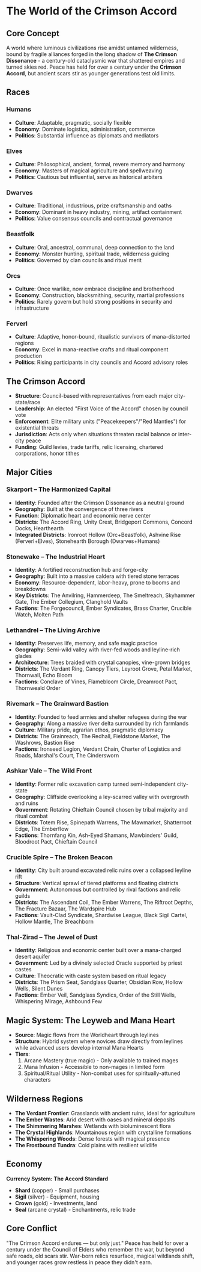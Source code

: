 # The World of the Crimson Accord

## Core Concept
A world where luminous civilizations rise amidst untamed wilderness, bound by fragile alliances forged in the long shadow of **The Crimson Dissonance** - a century-old cataclysmic war that shattered empires and turned skies red. Peace has held for over a century under the **Crimson Accord**, but ancient scars stir as younger generations test old limits.

## Races

### Humans
- **Culture**: Adaptable, pragmatic, socially flexible
- **Economy**: Dominate logistics, administration, commerce
- **Politics**: Substantial influence as diplomats and mediators

### Elves
- **Culture**: Philosophical, ancient, formal, revere memory and harmony
- **Economy**: Masters of magical agriculture and spellweaving
- **Politics**: Cautious but influential, serve as historical arbiters

### Dwarves
- **Culture**: Traditional, industrious, prize craftsmanship and oaths
- **Economy**: Dominant in heavy industry, mining, artifact containment
- **Politics**: Value consensus councils and contractual governance

### Beastfolk
- **Culture**: Oral, ancestral, communal, deep connection to the land
- **Economy**: Monster hunting, spiritual trade, wilderness guiding
- **Politics**: Governed by clan councils and ritual merit

### Orcs
- **Culture**: Once warlike, now embrace discipline and brotherhood
- **Economy**: Construction, blacksmithing, security, martial professions
- **Politics**: Rarely govern but hold strong positions in security and infrastructure

### Ferverl
- **Culture**: Adaptive, honor-bound, ritualistic survivors of mana-distorted regions
- **Economy**: Excel in mana-reactive crafts and ritual component production
- **Politics**: Rising participants in city councils and Accord advisory roles

## The Crimson Accord
- **Structure**: Council-based with representatives from each major city-state/race
- **Leadership**: An elected "First Voice of the Accord" chosen by council vote
- **Enforcement**: Elite military units ("Peacekeepers"/"Red Mantles") for existential threats
- **Jurisdiction**: Acts only when situations threaten racial balance or inter-city peace
- **Funding**: Guild levies, trade tariffs, relic licensing, chartered corporations, honor tithes

## Major Cities

### Skarport – The Harmonized Capital
- **Identity**: Founded after the Crimson Dissonance as a neutral ground
- **Geography**: Built at the convergence of three rivers
- **Function**: Diplomatic heart and economic nerve center
- **Districts**: The Accord Ring, Unity Crest, Bridgeport Commons, Concord Docks, Hearthearth
- **Integrated Districts**: Ironroot Hollow (Orc+Beastfolk), Ashvine Rise (Ferverl+Elves), Stonehearth Borough (Dwarves+Humans)

### Stonewake – The Industrial Heart
- **Identity**: A fortified reconstruction hub and forge-city
- **Geography**: Built into a massive caldera with tiered stone terraces
- **Economy**: Resource-dependent, labor-heavy, prone to booms and breakdowns
- **Key Districts**: The Anvilring, Hammerdeep, The Smeltreach, Skyhammer Gate, The Ember Collegium, Clanghold Vaults
- **Factions**: The Forgecouncil, Ember Syndicates, Brass Charter, Crucible Watch, Molten Path

### Lethandrel – The Living Archive
- **Identity**: Preserves life, memory, and safe magic practice
- **Geography**: Semi-wild valley with river-fed woods and leyline-rich glades
- **Architecture**: Trees braided with crystal canopies, vine-grown bridges
- **Districts**: The Verdant Ring, Canopy Tiers, Leyroot Grove, Petal Market, Thornwall, Echo Bloom
- **Factions**: Conclave of Vines, Flamebloom Circle, Dreamroot Pact, Thornweald Order

### Rivemark – The Grainward Bastion
- **Identity**: Founded to feed armies and shelter refugees during the war
- **Geography**: Along a massive river delta surrounded by rich farmlands
- **Culture**: Military pride, agrarian ethos, pragmatic diplomacy
- **Districts**: The Grainreach, The Redhall, Fieldstone Market, The Washrows, Bastion Rise
- **Factions**: Ironseed Legion, Verdant Chain, Charter of Logistics and Roads, Marshal's Court, The Cindersworn

### Ashkar Vale – The Wild Front
- **Identity**: Former relic excavation camp turned semi-independent city-state
- **Geography**: Cliffside overlooking a ley-scarred valley with overgrowth and ruins
- **Government**: Rotating Chieftain Council chosen by tribal majority and ritual combat
- **Districts**: Totem Rise, Spinepath Warrens, The Mawmarket, Shatterroot Edge, The Emberflow
- **Factions**: Thornfang Kin, Ash-Eyed Shamans, Mawbinders' Guild, Bloodroot Pact, Chieftain Council

### Crucible Spire – The Broken Beacon
- **Identity**: City built around excavated relic ruins over a collapsed leyline rift
- **Structure**: Vertical sprawl of tiered platforms and floating districts
- **Government**: Autonomous but controlled by rival factions and relic guilds
- **Districts**: The Ascendant Coil, The Ember Warrens, The Riftroot Depths, The Fracture Bazaar, The Wardspire Hub
- **Factions**: Vault-Clad Syndicate, Shardwise League, Black Sigil Cartel, Hollow Mantle, The Breachborn

### Thal-Zirad – The Jewel of Dust
- **Identity**: Religious and economic center built over a mana-charged desert aquifer
- **Government**: Led by a divinely selected Oracle supported by priest castes
- **Culture**: Theocratic with caste system based on ritual legacy
- **Districts**: The Prism Seat, Sandglass Quarter, Obsidian Row, Hollow Wells, Silent Dunes
- **Factions**: Ember Veil, Sandglass Syndics, Order of the Still Wells, Whispering Mirage, Ashbound Few

## Magic System: The Leyweb and Mana Heart
- **Source**: Magic flows from the Worldheart through leylines
- **Structure**: Hybrid system where novices draw directly from leylines while advanced users develop internal Mana Hearts
- **Tiers**:
  1. Arcane Mastery (true magic) - Only available to trained mages
  2. Mana Infusion - Accessible to non-mages in limited form
  3. Spiritual/Ritual Utility - Non-combat uses for spiritually-attuned characters

## Wilderness Regions
- **The Verdant Frontier**: Grasslands with ancient ruins, ideal for agriculture
- **The Ember Wastes**: Arid desert with oases and mineral deposits
- **The Shimmering Marshes**: Wetlands with bioluminescent flora
- **The Crystal Highlands**: Mountainous region with crystalline formations
- **The Whispering Woods**: Dense forests with magical presence
- **The Frostbound Tundra**: Cold plains with resilient wildlife

## Economy
**Currency System: The Accord Standard**
- **Shard** (copper) - Small purchases
- **Sigil** (silver) - Equipment, housing
- **Crown** (gold) - Investments, land
- **Seal** (arcane crystal) - Enchantments, relic trade

## Core Conflict
"The Crimson Accord endures — but only just." Peace has held for over a century under the Council of Elders who remember the war, but beyond safe roads, old scars stir. War-born relics resurface, magical wildlands shift, and younger races grow restless in peace they didn't earn.